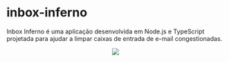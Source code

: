 # inbox-inferno
Inbox Inferno é uma aplicação desenvolvida em Node.js e TypeScript projetada para ajudar a limpar caixas de entrada de e-mail congestionadas.

<p align="center">
    <img src="https://www.aikonbox.com.br/icons?i=javascript,nodejs,docker,prisma,postgresql,aws&t=40" />
</p>
